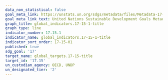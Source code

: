 ```yaml
---
data_non_statistical: false
goal_meta_link: https://unstats.un.org/sdgs/metadata/files/Metadata-17-15-01.pdf
goal_meta_link_text: United Nations Sustainable Development Goals Metadata (pdf 468kB)
graph_title: global_indicators.17-15-1-title
graph_type: line
indicator_number: 17.15.1
indicator_name: global_indicators.17-15-1-title
indicator_sort_order: 17-15-01
published: true
sdg_goal: '17'
target_name: global_targets.17-15-title
target_id: '17.15'
un_custodian_agency: OECD, UNDP
un_designated_tier: '2'
---
```

